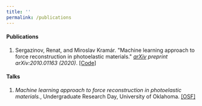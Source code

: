 ```yaml
---
title: ''
permalink: /publications
---
```


#### Publications

1. Sergazinov, Renat, and Miroslav Kramár. "Machine learning approach to force reconstruction in photoelastic materials." [*arXiv*](https://arxiv.org/abs/2010.01163) *preprint arXiv:2010.01163 (2020)*. [\[Code\]](https://github.com/mrsergazinov/PhotoForceReconML)


#### Talks

1. *Machine learning approach to force reconstruction in photoelastic materials.*, Undergraduate Research Day, University of Oklahoma. [\[OSF\]](https://osf.io/5epzm/)
